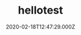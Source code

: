 ---
title: "hellotest"
description: "22"
date: "2020-02-18T12:47:29.000Z"
tags: 
published: true
---